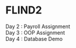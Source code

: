 # FLIND2

Day 2 : Payroll Assignment <br />
Day 3 : OOP Assignment <br />
Day 4 : Database Demo <br />
